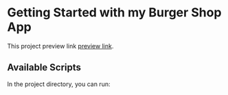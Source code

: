 # Getting Started with my Burger Shop App

This project preview link [preview link](https://rm-assignment-8.netlify.app/).

## Available Scripts

In the project directory, you can run:

